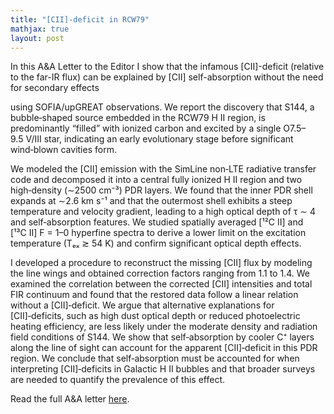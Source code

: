 ```yaml
---
title: "[CII]-deficit in RCW79"
mathjax: true
layout: post
---
```


<!--
In this A&A Letter to the Editor I show that the infamous [CII]-deficit (relative to the far-IR flux) can be explained by [CII] self-absorption without the need for secondary effects, at least in the young Galactic bubble we study (S144 in RCW79). Correcting for the missing flux makes the [CII]-deficit vanish. In extragalactic, more extreme or evolved regions further effects might however become important.
-->

In this A&A Letter to the Editor I show that the infamous [CII]-deficit (relative to the far-IR flux) can be explained by [CII] self-absorption without the need for secondary effects 
<!-- We studied the [CII] 158 µm fine‑structure line emission of S144, a bubble‑shaped source embedded in the RCW79 H II region, -->
using SOFIA/upGREAT observations. We report the discovery that S144, a bubble‑shaped source embedded in the RCW79 H II region, is predominantly “filled” with ionized carbon and excited by a single O7.5–9.5 V/III star, indicating an early evolutionary stage before significant wind‑blown cavities form. 

We modeled the [CII] emission with the SimLine non‑LTE radiative transfer code and decomposed it into a central fully ionized H II region and two high‑density (∼2500 cm⁻³) PDR layers. We found that the inner PDR shell expands at ∼2.6 km s⁻¹ and that the outermost shell exhibits a steep temperature and velocity gradient, leading to a high optical depth of τ ∼ 4 and self‑absorption features. We studied spatially averaged [¹²C II] and [¹³C II] F = 1–0 hyperfine spectra to derive a lower limit on the excitation temperature (Tₑₓ ≳ 54 K) and confirm significant optical depth effects. 

I developed a procedure to reconstruct the missing [CII] flux by modeling the line wings and obtained correction factors ranging from 1.1 to 1.4. We examined the correlation between the corrected [CII] intensities and total FIR continuum and found that the restored data follow a linear relation without a [CII]‑deficit. We argue that alternative explanations for [CII]‑deficits, such as high dust optical depth or reduced photoelectric heating efficiency, are less likely under the moderate density and radiation field conditions of S144. We show that self‑absorption by cooler C⁺ layers along the line of sight can account for the apparent [CII]‑deficit in this PDR region. We conclude that self‑absorption must be accounted for when interpreting [CII]‑deficits in Galactic H II bubbles and that broader surveys are needed to quantify the prevalence of this effect.

Read the full A&A letter [here](https://arxiv.org/abs/2504.08976).

